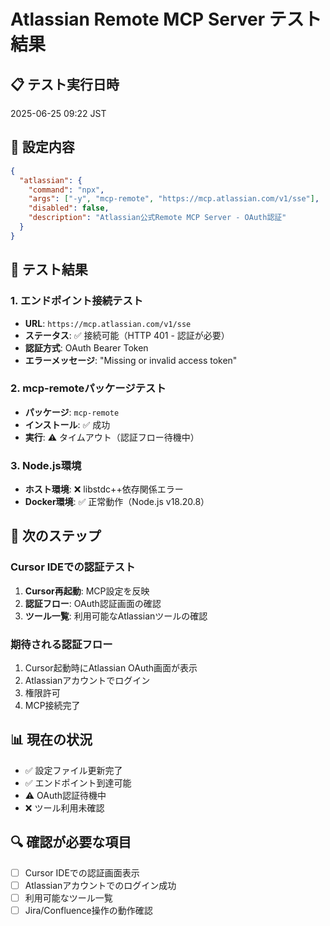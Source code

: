 # Atlassian Remote MCP Server テスト結果

## 📋 テスト実行日時
2025-06-25 09:22 JST

## 🔧 設定内容
```json
{
  "atlassian": {
    "command": "npx",
    "args": ["-y", "mcp-remote", "https://mcp.atlassian.com/v1/sse"],
    "disabled": false,
    "description": "Atlassian公式Remote MCP Server - OAuth認証"
  }
}
```

## 🧪 テスト結果

### 1. エンドポイント接続テスト
- **URL**: `https://mcp.atlassian.com/v1/sse`
- **ステータス**: ✅ 接続可能（HTTP 401 - 認証が必要）
- **認証方式**: OAuth Bearer Token
- **エラーメッセージ**: "Missing or invalid access token"

### 2. mcp-remoteパッケージテスト
- **パッケージ**: `mcp-remote`
- **インストール**: ✅ 成功
- **実行**: ⚠️ タイムアウト（認証フロー待機中）

### 3. Node.js環境
- **ホスト環境**: ❌ libstdc++依存関係エラー
- **Docker環境**: ✅ 正常動作（Node.js v18.20.8）

## 🎯 次のステップ

### Cursor IDEでの認証テスト
1. **Cursor再起動**: MCP設定を反映
2. **認証フロー**: OAuth認証画面の確認
3. **ツール一覧**: 利用可能なAtlassianツールの確認

### 期待される認証フロー
1. Cursor起動時にAtlassian OAuth画面が表示
2. Atlassianアカウントでログイン
3. 権限許可
4. MCP接続完了

## 📊 現在の状況
- ✅ 設定ファイル更新完了
- ✅ エンドポイント到達可能
- ⚠️ OAuth認証待機中
- ❌ ツール利用未確認

## 🔍 確認が必要な項目
- [ ] Cursor IDEでの認証画面表示
- [ ] Atlassianアカウントでのログイン成功
- [ ] 利用可能なツール一覧
- [ ] Jira/Confluence操作の動作確認